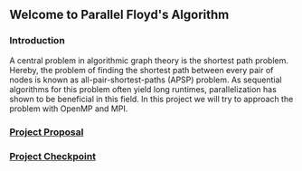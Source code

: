## Welcome to Parallel Floyd's Algorithm

### Introduction
A central problem in algorithmic graph theory is the shortest path problem. Hereby, the problem of finding the shortest path between every pair of nodes is known as all-pair-shortest-paths (APSP) problem. As sequential algorithms for this problem often yield long runtimes, parallelization has shown to be beneficial in this field. In this project we will try to approach the problem with OpenMP and MPI.

### [Project Proposal](https://github.com/deltadu/Parallel-Floyds/blob/master/reports/618%20Project%20Proposal.pdf)
### [Project Checkpoint](https://github.com/deltadu/Parallel-Floyds/blob/master/reports/618%20Project%20Checkpoint.pdf)
